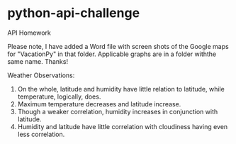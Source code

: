 # python-api-challenge
API Homework

Please note, I have added a Word file with screen shots of the Google maps for "VacationPy" in that folder. Applicable graphs are in a folder withthe same name. Thanks!

Weather Observations:

1) On the whole, latitude and humidity have little relation to latitude, while temperature, logically, does. 
2) Maximum temperature decreases and latitude increase. 
3) Though a weaker correlation, humidity increases in conjunction with latitude. 
4) Humidity and latitude have little correlation with cloudiness having even less correlation.
 
